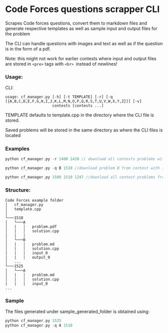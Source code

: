 # Code Forces questions scrapper CLI
Scrapes Code forces questions, convert them to markdown files and generate respective templates as well as sample input and output files for the problem

The CLI can handle questions with images and text as well as if the question is in the form of a pdf.

Note: this might not work for earlier contests where input and output files are stored in ```<pre>``` tags with  ```<br> ```instead of newlines!

### Usage:

CLI:

```
usage: cf_manager.py [-h] [-t TEMPLATE] [-r] [-q [{A,B,C,D,E,F,G,H,I,J,K,L,M,N,O,P,Q,R,S,T,U,V,W,X,Y,Z}]] [-v]
                     contests [contests ...]
```

TEMPLATE defaults to template.cpp in the directory where the CLI file is stored.

Saved problems will be stored in the same directory as where the CLI files is located

##### 

### Examples 

```c++
python cf_manager.py -r 1400 1420 // download all contests problems with 1400 to 1420 (inclusive)
```

```c++
python cf_manager.py -q B 1510 //download problem B from contest with id of 1510
```

```c++
python cf_manager.py 1500 1510 1247 //download all contest problems from 1500, 1510 and 1247
```

### Structure:

```
Code Forces example folder
│   cf_manager.py
│   template.cpp  
│
└───1510
│   └───A
│   |   │   problem.pdf
│   |   │   solution.cpp
|   |   | 
│   └───B
│   |   │   problem.md
│   |   │   solution.cpp
|   |   |	input_0
|   |   |	output_0
│   ...
└───1525
│   └───A
│   |   │   problem.md
│   |   │   solution.cpp
|   |   | 	input_0
...
```



### Sample 

The files generated under sample_generated_folder is obtained using:

```c++
python cf_manager.py 1525
python cf_manager.py -q A 1510
```

